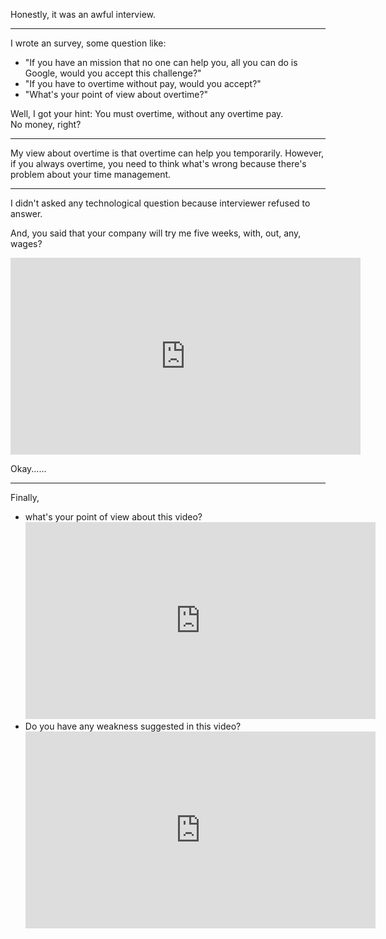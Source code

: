 Honestly, it was an awful interview.

-----

I wrote an survey, some question like:

* "If you have an mission that no one can help you, all you can do is Google, would you accept this challenge?"
* "If you have to overtime without pay, would you accept?"
* "What's your point of view about overtime?"

Well, I got your hint: You must overtime, without any overtime pay. <br /> No money, right?

-----

My view about overtime is that overtime can help you temporarily. However, if you always overtime, you need to think what's wrong because there's problem about your time management.

-----

I didn't asked any technological question because interviewer refused to answer.

And, you said that your company will try me five weeks, with, out, any, wages?

<iframe width="560" height="315" src="https://www.youtube.com/embed/6bQbtDY24Iw" frameborder="0" allow="autoplay; encrypted-media" allowfullscreen></iframe>

Okay......

-----

Finally,

* what's your point of view about this video? <br /> <iframe width="560" height="315" src="https://www.youtube.com/embed/omSdVC1bvlw" frameborder="0" allow="autoplay; encrypted-media" allowfullscreen></iframe>
* Do you have any weakness suggested in this video? <br /> <iframe width="560" height="315" src="https://www.youtube.com/embed/9Cc844CS8Bk" frameborder="0" allow="autoplay; encrypted-media" allowfullscreen></iframe>
